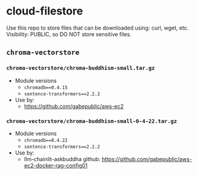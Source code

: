 # cloud-filestore
Use this repo to store files that can be downloaded using: curl, wget, etc.  
Visibility: PUBLIC, so DO NOT store sensitive files.

## `chroma-vectorstore`

### `chroma-vectorstore/chroma-buddhism-small.tar.gz`
- Module versions
  - `chromadb==0.4.15`
  - `sentence-transformers==2.2.2`
- Use by:
  - https://github.com/gabepublic/aws-ec2

### `chroma-vectorstore/chroma-buddhism-small-0-4-22.tar.gz`
- Module versions
  - `chromadb==0.4.22`
  - `sentence-transformers==2.2.2`
- Use by:
  - llm-chainlit-askbuddha   github: https://github.com/gabepublic/aws-ec2-docker-rag-config01
